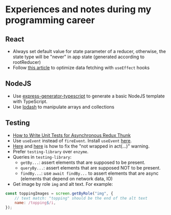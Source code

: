 # Experiences and notes during my programming career
## React
* Always set default value for state parameter of a reducer, otherwise, the state type will be "never" in app state (generated according to rootReducer)
* Follow [this article](https://www.robinwieruch.de/react-hooks-fetch-data) to optimize data fetching with `useEffect` hooks
## NodeJS
* Use [express-generator-typescript](https://www.npmjs.com/package/express-generator-typescript) to generate a basic NodeJS template with TypeScript.
* Use [lodash](https://lodash.com/docs/4.17.15) to manipulate arrays and collections
## Testing
* [How to Write Unit Tests for Asynchronous Redux Thunk](https://decembersoft.com/posts/how-to-unit-test-redux-thunks/)
* Use `useEvent` instead of `fireEvent`. Install `useEvent` [here](https://testing-library.com/docs/ecosystem-user-event/).
* [Here](https://kentcdodds.com/blog/fix-the-not-wrapped-in-act-warning) and [here](https://testing-library.com/docs/guide-disappearance/) is how to fix the "not wrapped in act(...)" warning.
* Prefer `testing-library` over `enzyme`.
* Queries in `testing-library`:
    + `getBy...`: assert elements that are supposed to be present.
    + `queryBy...`: assert elements that are supposed NOT to be present.
    + `findBy...`: use `await findBy...` to assert elements that are async (elements that depend on network data, IO)
* Get image by role `img` and alt text. For example:
```javascript
const toppingImages = screen.getByRole("img", {
    // text match: "topping" should be the end of the alt text
    name: /topping$/i,
});
```
